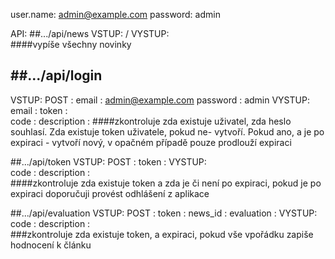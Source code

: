 user.name: admin@example.com
password:  admin


API:
##.../api/news
VSTUP:
       /
VYSTUP:        
####vypíše všechny novinky


##.../api/login
----------------
VSTUP: POST :
    email : admin@example.com
    password : admin
VYSTUP:
    email :
    token :            
    code  :
    description :
####zkontroluje zda existuje uživatel, zda heslo souhlasí. Zda existuje token uživatele, pokud ne- vytvoří. Pokud ano, a je po expiraci - vytvoří nový, v opačném případě pouze prodlouží expiraci

##.../api/token
VSTUP: POST :
    token : 
VYSTUP:          
    code  :
    description :     
####zkontroluje zda existuje token a zda je či není po expiraci, pokud je po expiraci doporučuji provést odhlášení z aplikace   

##.../api/evaluation
VSTUP: POST :
    token : 
    news_id :
    evaluation :
VYSTUP:          
    code  :
    description :  
###zkontroluje zda existuje token, a expiraci, pokud vše vpořádku zapiše hodnocení k článku    
